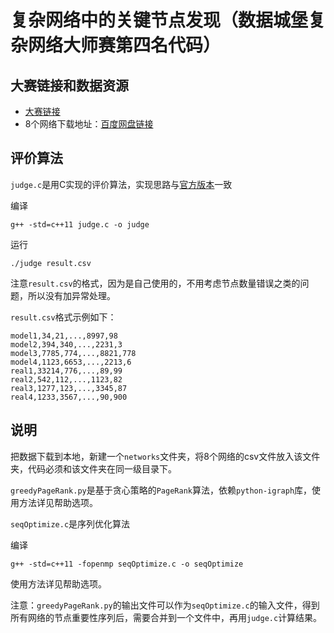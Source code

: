 # 复杂网络中的关键节点发现（数据城堡复杂网络大师赛第四名代码）

## 大赛链接和数据资源

- [大赛链接](http://www.dcjingsai.com/common/cmpt/%E5%A4%A7%E5%B8%88%E8%B5%9B_%E7%AB%9E%E8%B5%9B%E4%BF%A1%E6%81%AF.html)
- 8个网络下载地址：[百度网盘链接](https://pan.baidu.com/s/1o8abtto)

## 评价算法

`judge.c`是用C实现的评价算法，实现思路与[官方版本](http://share.pkbigdata.com/ID.4407/Master_algorithm)一致

编译

```shell
g++ -std=c++11 judge.c -o judge
```

运行

```shell
./judge result.csv
```

注意`result.csv`的格式，因为是自己使用的，不用考虑节点数量错误之类的问题，所以没有加异常处理。

`result.csv`格式示例如下：

```shell
model1,34,21,...,8997,98
model2,394,340,...,2231,3
model3,7785,774,...,8821,778
model4,1123,6653,...,2213,6
real1,33214,776,...,89,99
real2,542,112,...,1123,82
real3,1277,123,...,3345,87
real4,1233,3567,...,90,900
```

## 说明

把数据下载到本地，新建一个`networks`文件夹，将8个网络的csv文件放入该文件夹，代码必须和该文件夹在同一级目录下。

`greedyPageRank.py`是基于贪心策略的`PageRank`算法，依赖`python-igraph`库，使用方法详见帮助选项。

`seqOptimize.c`是序列优化算法

编译

```shell
g++ -std=c++11 -fopenmp seqOptimize.c -o seqOptimize
```

使用方法详见帮助选项。

注意：`greedyPageRank.py`的输出文件可以作为`seqOptimize.c`的输入文件，得到所有网络的节点重要性序列后，需要合并到一个文件中，再用`judge.c`计算结果。